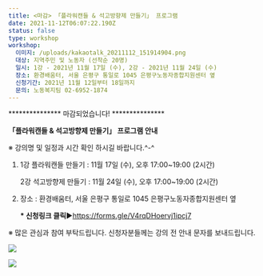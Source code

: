 ```yaml
---
title: <마감> 「플라워캔들 & 석고방향제 만들기」 프로그램
date: 2021-11-12T06:07:22.190Z
status: false
type: workshop
workshop:
  이미지: /uploads/kakaotalk_20211112_151914904.png
  대상: 지역주민 및 노동자 (선착순 20명)
  일시: 1강 - 2021년 11월 17일 (수), 2강 - 2021년 11월 24일 (수)
  장소: 환경배움터, 서울 은평구 통일로 1045 은평구노동자종합지원센터 옆
  신청기간: 2021년 11월 12일부터 18일까지
  문의: 노동복지팀 02-6952-1874
---
```

\*\*\*\*\*\*\*\*\*\*\*\*\*\*\* 마감되었습니다! \*\*\*\*\*\*\*\*\*\*\*\*\*\*\*

**「플라워캔들 & 석고방향제 만들기」 프로그램 안내** 

 ※ 강의명 및 일정과 시간 확인 하시길 바랍니다.^-^

1. 1강 플라워캔들 만들기 :  11월 17일 (수), 오후 17:00~19:00 (2시간)

   2강 석고방향제 만들기 :  11월 24일 (수), 오후 17:00~19:00 (2시간)
2. 장소 : 환경배움터, 서울 은평구 통일로 1045 은평구노동자종합지원센터 옆 

   **\* 신청링크 클릭**▶[](<1. https://forms.gle/MdfAxEuKvu3qFNpd9>)https://forms.gle/V4rqDHoervj1ipcj7

 ※ 많은 관심과 참여 부탁드립니다.  신청자분들께는 강의 전 안내 문자를 보내드립니다.

![](/uploads/kakaotalk_20211111_093715211_01-2-.jpg)

![](/uploads/kakaotalk_20211111_093715211_21.jpg)